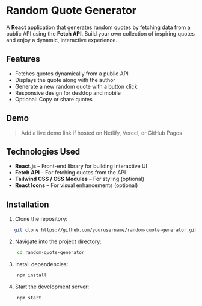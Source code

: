 # Random Quote Generator

A **React** application that generates random quotes by fetching data from a public API using the **Fetch API**. Build your own collection of inspiring quotes and enjoy a dynamic, interactive experience.

## Features

- Fetches quotes dynamically from a public API
- Displays the quote along with the author
- Generate a new random quote with a button click
- Responsive design for desktop and mobile
- Optional: Copy or share quotes

## Demo

> Add a live demo link if hosted on Netlify, Vercel, or GitHub Pages

## Technologies Used

- **React.js** – Front-end library for building interactive UI
- **Fetch API** – For fetching quotes from the API
- **Tailwind CSS / CSS Modules** – For styling (optional)
- **React Icons** – For visual enhancements (optional)

## Installation

1. Clone the repository:
```bash
   git clone https://github.com/yourusername/random-quote-generator.git 
```
2. Navigate into the project directory:
```bash
    cd random-quote-generator
```
3. Install dependencies:
```bash
    npm install
```
4. Start the development server:
```bash
    npm start
```
